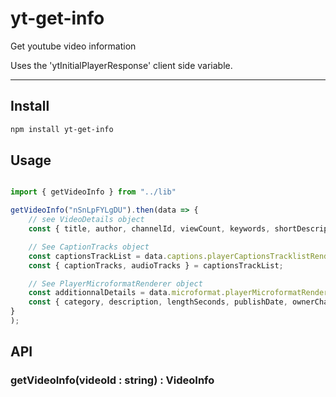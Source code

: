 # yt-get-info


Get youtube video information 

Uses the 'ytInitialPlayerResponse' client side variable.

---
## Install

```bash
npm install yt-get-info
```

## Usage

```ts

import { getVideoInfo } from "../lib"

getVideoInfo("nSnLpFYLgDU").then(data => {
    // see VideoDetails object
    const { title, author, channelId, viewCount, keywords, shortDescription } = data.videoDetails;

    // See CaptionTracks object
    const captionsTrackList = data.captions.playerCaptionsTracklistRenderer;
    const { captionTracks, audioTracks } = captionsTrackList;

    // See PlayerMicroformatRenderer object
    const additionnalDetails = data.microformat.playerMicroformatRenderer;
    const { category, description, lengthSeconds, publishDate, ownerChannelName, thumbnail, isFamilySafe } = additionnalDetails;
}
);
 ```

## API

### getVideoInfo(videoId : string) : VideoInfo

[npm-img]:https://img.shields.io/npm/v/yt-get-info
[npm-url]:https://www.npmjs.com/package/yt-get-info
[issues-img]:https://img.shields.io/github/issues/iercann/yt-get-info
[issues-url]:https://github.com/iercann/yt-get-info/issues
